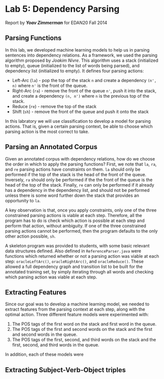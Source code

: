 Lab 5: Dependency Parsing 
======================
Report by ***Yoav Zimmerman*** for EDAN20 Fall 2014

Parsing Functions
-----------------

In this lab, we developed machine learning models to help us in parsing sentences into dependency relations. As a framework, we used the parsing algorithm proposed by _Joakim Nivre_. This algorithm uses a stack (initialized to empty), queue (initialized to the list of words being parsed), and dependency list (initialized to empty). It defines four parsing actions:

* Left-Arc (`la`) - pop the top of the stack `n` and create a dependency `(n', n)` where `n'` is the front of the queue.
* Right-Arc (`ra`) - remove the front of the queue `n'`, push it into the stack, and create a dependency `(n, n')` where `n` is the previous top of the stack.
* Reduce (`re`) - remove the top of the stack
* Shift (`sh`) - remove the front of the queue and push it onto the stack

In this labratory we will use classification to develop a model for parsing actions. That is, given a certain parsing context, be able to choose which parsing action is the most correct to take.

Parsing an Annotated Corpus
---------------------------

Given an annotated corpus with dependency relations, how do we choose the order in which to apply the parsing functions? First, we note that `la`, `ra`, and `re` parsing actions have constraints on them. `la` should only be performed if the top of the stack is the head of the front of the queue. Inversely, `ra` should only be performed if the the front of the queue is the head of the top of the stack. Finally, `re` can only be performed if it already has a dependency in the dependency list, and should not be performed unless there is some word further down the stack that provides an opportunity to `la`. 

A key observation is that, once you apply constraints, only one of the three constrained parsing actions is viable at each step. Therefore, all the program has to do is check which action is possible at each step and perform that action, without ambiguity. If one of the three constrained parsing actions cannot be performed, then the program defaults to the only other action possible, `sh`. 

A skeleton program was provided to students, with some basic relevant data structures defined. Also defined in `ReferenceParser.java` were functions which returned whether or not a parsing action was viable at each step: `oracleLeftArc()`, `oracleRightArc()`, and `oracleReduce()`. These allowed a full dependency graph and transition list to be built for the annotated training set, by simply iterating through all words and checking which parsing action was viable at each step. 

Extracting Features
-------------------

Since our goal was to develop a machine learning model, we needed to extract features from the parsing context at each step, along with the optimal action. Three different feature models were experimented with:

1. The POS tags of the first word on the stack and first word in the queue.
2. The POS tags of the first and second words on the stack and the first and second words in the queue.
3. The POS tags of the first, second, and third words on the stack and the first, second, and third words in the queue.

In addition, each of these models were  

Extracting Subject-Verb-Object triples
--------------------------------------
